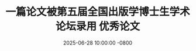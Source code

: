 ---
title: >-
    一篇论文被第五届全国出版学博士生学术论坛录用
    <span class="badge badge-pill badge-publication badge-success">优秀论文</span>
date: 2025-06-28 10:00:00 -0800
---